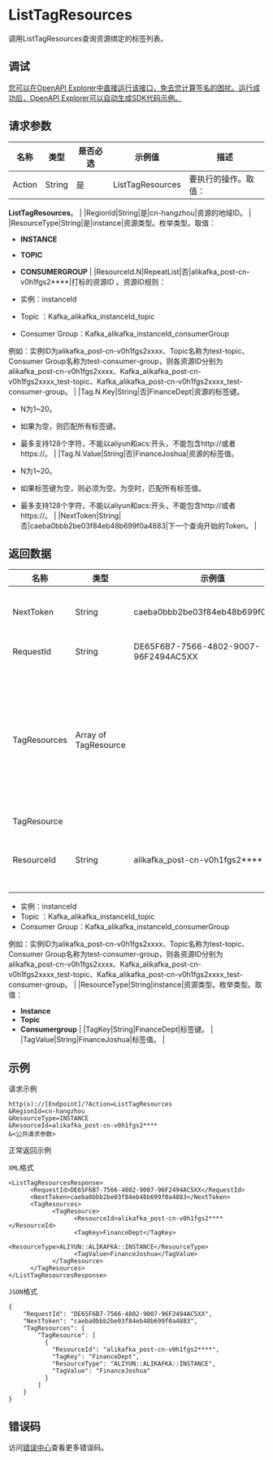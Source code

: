 # ListTagResources

调用ListTagResources查询资源绑定的标签列表。

## 调试

[您可以在OpenAPI Explorer中直接运行该接口，免去您计算签名的困扰。运行成功后，OpenAPI Explorer可以自动生成SDK代码示例。](https://api.aliyun.com/#product=alikafka&api=ListTagResources&type=RPC&version=2019-09-16)

## 请求参数

|名称|类型|是否必选|示例值|描述|
|--|--|----|---|--|
|Action|String|是|ListTagResources|要执行的操作。取值：

 **ListTagResources**。 |
|RegionId|String|是|cn-hangzhou|资源的地域ID。 |
|ResourceType|String|是|instance|资源类型。枚举类型。取值：

 -   **INSTANCE**
-   **TOPIC**
-   **CONSUMERGROUP** |
|ResourceId.N|RepeatList|否|alikafka\_post-cn-v0h1fgs2\*\*\*\*|打标的资源ID 。资源ID规则：

 -   实例：instanceId
-   Topic ：Kafka\_alikafka\_instanceId\_topic
-   Consumer Group：Kafka\_alikafka\_instanceId\_consumerGroup

 例如：实例ID为alikafka\_post-cn-v0h1fgs2xxxx、Topic名称为test-topic、Consumer Group名称为test-consumer-group，则各资源ID分别为alikafka\_post-cn-v0h1fgs2xxxx、Kafka\_alikafka\_post-cn-v0h1fgs2xxxx\_test-topic、Kafka\_alikafka\_post-cn-v0h1fgs2xxxx\_test-consumer-group。 |
|Tag.N.Key|String|否|FinanceDept|资源的标签键。

 -   N为1~20。
-   如果为空，则匹配所有标签键。
-   最多支持128个字符，不能以aliyun和acs:开头，不能包含http://或者https://。 |
|Tag.N.Value|String|否|FinanceJoshua|资源的标签值。

 -   N为1~20。
-   如果标签键为空，则必须为空。为空时，匹配所有标签值。
-   最多支持128个字符，不能以aliyun和acs:开头，不能包含http://或者https://。 |
|NextToken|String|否|caeba0bbb2be03f84eb48b699f0a4883|下一个查询开始的Token。 |

## 返回数据

|名称|类型|示例值|描述|
|--|--|---|--|
|NextToken|String|caeba0bbb2be03f84eb48b699f0a4883|下一个查询开始Token。 |
|RequestId|String|DE65F6B7-7566-4802-9007-96F2494AC5XX|请求ID。 |
|TagResources|Array of TagResource| |由资源及其标签组成的集合，包含了资源ID、资源类型和标签键值等信息。 |
|TagResource| | | |
|ResourceId|String|alikafka\_post-cn-v0h1fgs2\*\*\*\*|打标的资源ID 。资源ID规则：

 -   实例：instanceId
-   Topic ：Kafka\_alikafka\_instanceId\_topic
-   Consumer Group：Kafka\_alikafka\_instanceId\_consumerGroup

 例如：实例ID为alikafka\_post-cn-v0h1fgs2xxxx、Topic名称为test-topic、Consumer Group名称为test-consumer-group，则各资源ID分别为alikafka\_post-cn-v0h1fgs2xxxx、Kafka\_alikafka\_post-cn-v0h1fgs2xxxx\_test-topic、Kafka\_alikafka\_post-cn-v0h1fgs2xxxx\_test-consumer-group。 |
|ResourceType|String|instance|资源类型。枚举类型。取值：

 -   **Instance**
-   **Topic**
-   **Consumergroup** |
|TagKey|String|FinanceDept|标签键。 |
|TagValue|String|FinanceJoshua|标签值。 |

## 示例

请求示例

```
http(s)://[Endpoint]/?Action=ListTagResources
&RegionId=cn-hangzhou
&ResourceType=INSTANCE
&ResourceId=alikafka_post-cn-v0h1fgs2****
&<公共请求参数>
```

正常返回示例

`XML`格式

```
<ListTagResourcesResponse>
      <RequestId>DE65F6B7-7566-4802-9007-96F2494AC5XX</RequestId>
      <NextToken>caeba0bbb2be03f84eb48b699f0a4883</NextToken>
      <TagResources>
            <TagResource>
                  <ResourceId>alikafka_post-cn-v0h1fgs2****</ResourceId>
                  <TagKey>FinanceDept</TagKey>
                  <ResourceType>ALIYUN::ALIKAFKA::INSTANCE</ResourceType>
                  <TagValue>FinanceJoshua</TagValue>
            </TagResource>
      </TagResources>
</ListTagResourcesResponse>
```

`JSON`格式

```
{
    "RequestId": "DE65F6B7-7566-4802-9007-96F2494AC5XX",
    "NextToken": "caeba0bbb2be03f84eb48b699f0a4883",
    "TagResources": {
        "TagResource": [
          {
            "ResourceId": "alikafka_post-cn-v0h1fgs2****",
            "TagKey": "FinanceDept",
            "ResourceType": "ALIYUN::ALIKAFKA::INSTANCE",
            "TagValue": "FinanceJoshua"
          }  
        ]
    }
}
```

## 错误码

访问[错误中心](https://error-center.aliyun.com/status/product/alikafka)查看更多错误码。

